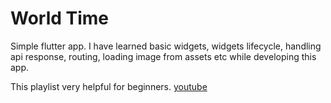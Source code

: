 # World Time

Simple flutter app. I have learned basic widgets, widgets lifecycle, handling api response, routing, loading image from assets etc while developing this app.

This playlist very helpful for beginners.
[youtube](https://www.youtube.com/watch?v=1ukSR1GRtMU&list=PL4cUxeGkcC9jLYyp2Aoh6hcWuxFDX6PBJ)